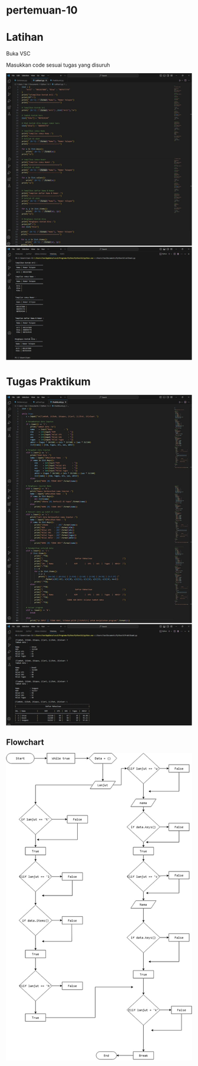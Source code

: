# pertemuan-10
# Latihan
<p>Buka VSC</p>
<p>Masukkan code sesuai tugas yang disuruh</p>

![gambar 1](screenshot/ss1.png)
![gambar 1](screenshot/ss2.png)

# Tugas Praktikum
![gambar 1](screenshot/ss3.png)
![gambar 1](screenshot/ss4.png)

## Flowchart
![gambar 1](screenshot/ss5.png)
